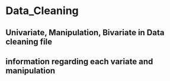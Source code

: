 # Data_Cleaning
## Univariate, Manipulation, Bivariate in Data cleaning file
## information regarding each variate and manipulation
